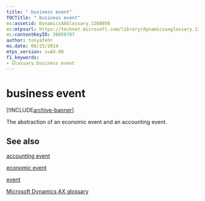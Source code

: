 ```yaml
---
title: " business event"
TOCTitle: " business event"
ms:assetid: DynamicsAXGlossary.1368056
ms:mtpsurl: https://technet.microsoft.com/library/dynamicsaxglossary.1368056(v=AX.60)
ms:contentKeyID: 36056787
author: tonyafehr
ms.date: 08/25/2014
mtps_version: v=AX.60
f1_keywords:
- Glossary.business event
---
```


# business event


[!INCLUDE[archive-banner](includes/archive-banner.md)]

The abstraction of an economic event and an accounting event.

## See also

[accounting event](accounting-event.md)

[economic event](economic-event.md)

[event](event.md)

[Microsoft Dynamics AX glossary](glossary/microsoft-dynamics-ax-glossary.md)

  


